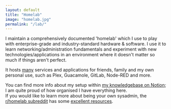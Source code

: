 ```yaml
---
layout: default
title: "Homelab"
image: "homelab.jpg"
permalink: "/lab/"
---
```


I maintain a comprehensively documented 'homelab' which I use to play with enterprise-grade and industry-standard hardware & software. I use it to learn networking/administration fundamentals and experiment with new technologies/applications in an environment where it doesn't matter so much if things aren't perfect.

It hosts [many](https://imtom.notion.site/6c656fce02c64130bda09eb5c8f1fe4e) services and applications for friends, family and my own personal use, such as Plex, Guacamole, GitLab, Node-RED and more.

You can find more info about my setup within [my knowledgebase on Notion](https://wiki.tomr.me/lab); I am quite proud of how organised I have everything here.  
If you would like to learn more about being your own sysadmin, the [r/homelab subreddit](https://reddit.com/r/homelab) has some [excellent resources](https://www.reddit.com/r/homelab/wiki/introduction).